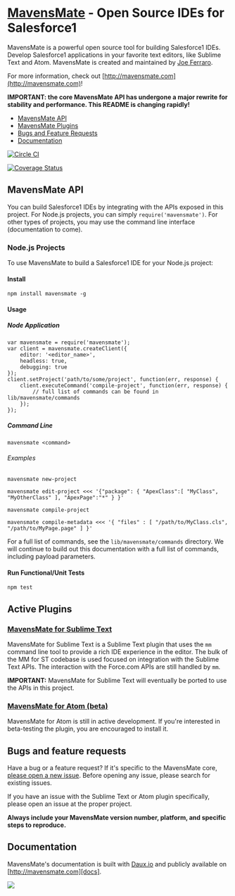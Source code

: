 # [MavensMate](http://mavensmate.com) - Open Source IDEs for Salesforce1

MavensMate is a powerful open source tool for building Salesforce1 IDEs. Develop Salesforce1 applications in your favorite text editors, like Sublime Text and Atom. MavensMate is created and maintained by [Joe Ferraro](http://twitter.com/joeferraro).

For more information, check out [http://mavensmate.com](http://mavensmate.com)!

**IMPORTANT: the core MavensMate API has undergone a major rewrite for stability and performance. This README is changing rapidly!**

- [MavensMate API](#mavensmate-api)
- [MavensMate Plugins](#active-plugins)
- [Bugs and Feature Requests](#bugs-and-feature-requests)
- [Documentation](#documentation)

[![Circle CI](https://circleci.com/gh/joeferraro/MavensMate.png?style=badge)](https://circleci.com/gh/joeferraro/MavensMate)

[![Coverage Status](https://coveralls.io/repos/joeferraro/MavensMate/badge.svg?branch=master)](https://coveralls.io/r/joeferraro/MavensMate?branch=master)

## MavensMate API

You can build Salesforce1 IDEs by integrating with the APIs exposed in this project. For Node.js projects, you can simply `require('mavensmate')`. For other types of projects, you may use the command line interface (documentation to come).

### Node.js Projects

To use MavensMate to build a Salesforce1 IDE for your Node.js project:

#### Install

`npm install mavensmate -g`

#### Usage

##### Node Application

```
var mavensmate = require('mavensmate');
var client = mavensmate.createClient({
	editor: '<editor_name>',
	headless: true,
	debugging: true
});
client.setProject('path/to/some/project', function(err, response) {
	client.executeCommand('compile-project', function(err, response) {
		// full list of commands can be found in lib/mavensmate/commands
	});
});
```

##### Command Line

`mavensmate <command>`

###### Examples

`mavensmate new-project`

`mavensmate edit-project <<< '{"package": { "ApexClass":[ "MyClass", "MyOtherClass" ], "ApexPage":"*" } }'` 

`mavensmate compile-project`

`mavensmate compile-metadata <<< '{ "files" : [ "/path/to/MyClass.cls", "/path/to/MyPage.page" ] }'`

For a full list of commands, see the `lib/mavensmate/commands` directory. We will continue to build out this documentation with a full list of commands, including payload parameters.

#### Run Functional/Unit Tests

`npm test`

## Active Plugins

### [MavensMate for Sublime Text][stp]

MavensMate for Sublime Text is a Sublime Text plugin that uses the `mm` command line tool to provide a rich IDE experience in the editor. The bulk of the MM for ST codebase is used focused on integration with the Sublime Text APIs. The interaction with the Force.com APIs are still handled by `mm`.

**IMPORTANT:** MavensMate for Sublime Text will eventually be ported to use the APIs in this project.

### [MavensMate for Atom (beta)][atom]

MavensMate for Atom is still in active development. If you're interested in beta-testing the plugin, you are encouraged to install it.


## Bugs and feature requests

Have a bug or a feature request? If it's specific to the MavensMate core, [please open a new issue](https://github.com/joeferraro/mavensmate/issues). Before opening any issue, please search for existing issues.

If you have an issue with the Sublime Text or Atom plugin specifically, please open an issue at the proper project.

**Always include your MavensMate version number, platform, and specific steps to reproduce.**

## Documentation

MavensMate's documentation is built with [Daux.io](http://daux.io) and publicly available on [http://mavensmate.com][docs].

<img src="http://cdn.mavensconsulting.com/mavensmate/img/mm-bg.jpg"/>

[mmcom]: http://mavensmate.com/?utm_source=github&utm_medium=mavensmate&utm_campaign=api
[docs]: http://mavensmate.com/Getting_Started/Developers
[stp]: https://github.com/joeferraro/MavensMate-SublimeText
[atom]: https://github.com/joeferraro/MavensMate-Atom
[mmgithub]: https://github.com/joeferraro/mm
